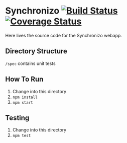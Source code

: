 # Synchronizo [![Build Status](https://api.travis-ci.org/ammaraskar/synchronizo.svg?branch=master)](https://travis-ci.org/ammaraskar/synchronizo) [![Coverage Status](https://coveralls.io/repos/github/ammaraskar/synchronizo/badge.svg?branch=master)](https://coveralls.io/github/ammaraskar/synchronizo?branch=master)

Here lives the source code for the Synchronizo webapp.

## Directory Structure

`/spec` contains unit tests

## How To Run

1. Change into this directory
2. `npm install`
3. `npm start`

## Testing

1. Change into this directory
2. `npm test`
